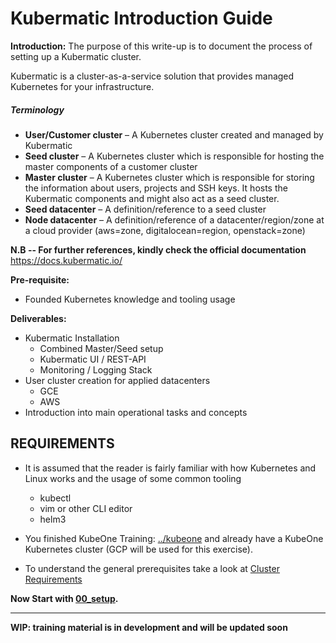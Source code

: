 ﻿# Kubermatic Introduction Guide

**Introduction:** The purpose of this write-up is to document the process of setting up a Kubermatic cluster.

Kubermatic is a cluster-as-a-service solution that provides managed Kubernetes for your infrastructure.

##### Terminology

- **User/Customer cluster** – A Kubernetes cluster created and managed by Kubermatic
- **Seed cluster** – A Kubernetes cluster which is responsible for hosting the master components of a customer cluster
- **Master cluster** – A Kubernetes cluster which is responsible for storing the information about users, projects and SSH keys. It hosts the Kubermatic components and might also act as a seed cluster.
- **Seed datacenter** – A definition/reference to a seed cluster
- **Node datacenter** – A definition/reference of a datacenter/region/zone at a cloud provider (aws=zone, digitalocean=region, openstack=zone)


**N.B -- For further references, kindly check the official documentation** https://docs.kubermatic.io/

**Pre-requisite:** 
- Founded Kubernetes knowledge and tooling usage

**Deliverables:**

* Kubermatic Installation
  * Combined Master/Seed setup
  * Kubermatic UI / REST-API
  * Monitoring / Logging Stack
* User cluster creation for applied datacenters
  * GCE
  * AWS
* Introduction into main operational tasks and concepts

## REQUIREMENTS

* It is assumed that the reader is fairly familiar with how Kubernetes and Linux works and the usage of some common tooling
  * kubectl
  * vim or other CLI editor
  * helm3

* You finished KubeOne Training: [../kubeone](../kubeone) and already have a KubeOne Kubernetes cluster (GCP will be used for this exercise). 

* To understand the general prerequisites take a look at [Cluster Requirements](https://docs.kubermatic.com/kubermatic/master/requirements/cluster_requirements/)

**Now Start with [00_setup](./00_setup).**

----

**WIP: training material is in development and will be updated soon**